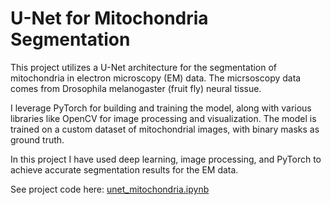 # U-Net for Mitochondria Segmentation

This project utilizes a U-Net architecture for the segmentation of mitochondria in electron microscopy (EM) data. The micrsoscopy data comes from Drosophila melanogaster (fruit fly) neural tissue.

I leverage PyTorch for building and training the model, along with various libraries like OpenCV for image processing and visualization. The model is trained on a custom dataset of mitochondrial images, with binary masks as ground truth. 

In this project I have used deep learning, image processing, and PyTorch to achieve accurate segmentation results for the EM data.

See project code here: [unet_mitochondria.ipynb](https://github.com/samuelcampione/UNet-mitochondria-segmentation/blob/main/unet_mitochondria.ipynb)
